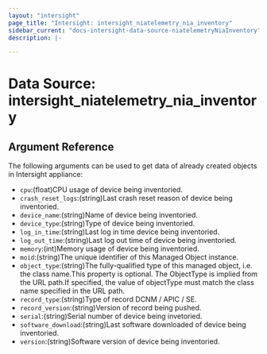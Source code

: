 ```yaml
---
layout: "intersight"
page_title: "Intersight: intersight_niatelemetry_nia_inventory"
sidebar_current: "docs-intersight-data-source-niatelemetryNiaInventory"
description: |-

---
```


# Data Source: intersight_niatelemetry_nia_inventory

## Argument Reference
The following arguments can be used to get data of already created objects in Intersight appliance:
* `cpu`:(float)CPU usage of device being inventoried.
* `crash_reset_logs`:(string)Last crash reset reason of device being inventoried.
* `device_name`:(string)Name of device being inventoried.
* `device_type`:(string)Type of device being inventoried.
* `log_in_time`:(string)Last log in time device being inventoried.
* `log_out_time`:(string)Last log out time of device being inventoried.
* `memory`:(int)Memory usage of device being inventoried.
* `moid`:(string)The unique identifier of this Managed Object instance.
* `object_type`:(string)The fully-qualified type of this managed object, i.e. the class name.This property is optional. The ObjectType is implied from the URL path.If specified, the value of objectType must match the class name specified in the URL path.
* `record_type`:(string)Type of record DCNM / APIC / SE.
* `record_version`:(string)Version of record being pushed.
* `serial`:(string)Serial number of device being invetoried.
* `software_download`:(string)Last software downloaded of device being inventoried.
* `version`:(string)Software version of device being inventoried.
